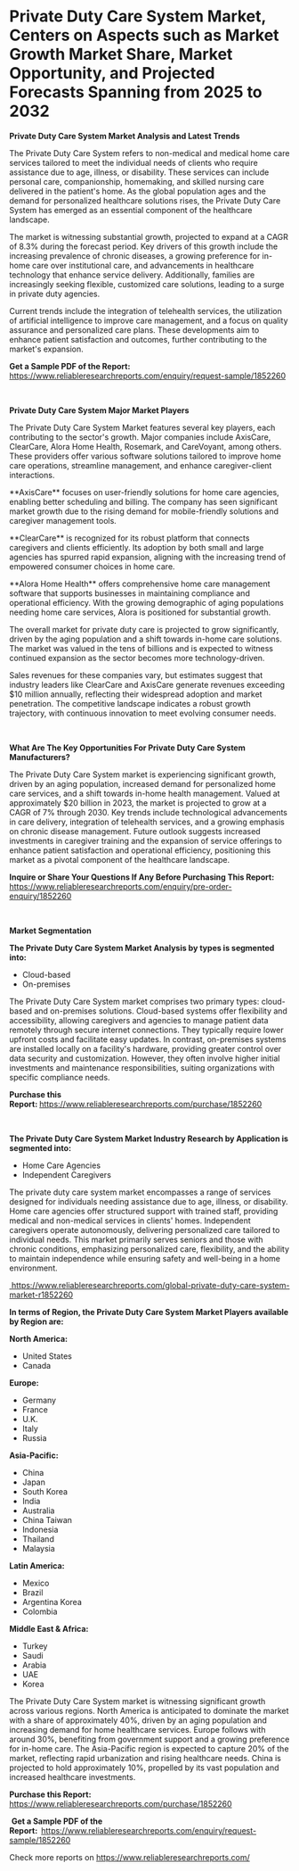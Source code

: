<p><h1>Private Duty Care System Market, Centers on Aspects such as Market Growth Market Share, Market Opportunity, and Projected Forecasts Spanning from 2025 to 2032</h1></p><p><strong>Private Duty Care System Market Analysis and Latest Trends</strong></p>
<p><p>The Private Duty Care System refers to non-medical and medical home care services tailored to meet the individual needs of clients who require assistance due to age, illness, or disability. These services can include personal care, companionship, homemaking, and skilled nursing care delivered in the patient's home. As the global population ages and the demand for personalized healthcare solutions rises, the Private Duty Care System has emerged as an essential component of the healthcare landscape.</p><p>The market is witnessing substantial growth, projected to expand at a CAGR of 8.3% during the forecast period. Key drivers of this growth include the increasing prevalence of chronic diseases, a growing preference for in-home care over institutional care, and advancements in healthcare technology that enhance service delivery. Additionally, families are increasingly seeking flexible, customized care solutions, leading to a surge in private duty agencies. </p><p>Current trends include the integration of telehealth services, the utilization of artificial intelligence to improve care management, and a focus on quality assurance and personalized care plans. These developments aim to enhance patient satisfaction and outcomes, further contributing to the market's expansion.</p></p>
<p><strong>Get a Sample PDF of the Report:&nbsp;</strong> <a href="https://www.reliableresearchreports.com/enquiry/request-sample/1852260?utm_campaign=2745&utm_medium=2&utm_source=Github&utm_content=ia&utm_term=11032025&utm_id=private-duty-care-system">https://www.reliableresearchreports.com/enquiry/request-sample/1852260</a></p>
<p>&nbsp;</p>
<p><strong>Private Duty Care System Major Market Players</strong></p>
<p><p>The Private Duty Care System Market features several key players, each contributing to the sector's growth. Major companies include AxisCare, ClearCare, Alora Home Health, Rosemark, and CareVoyant, among others. These providers offer various software solutions tailored to improve home care operations, streamline management, and enhance caregiver-client interactions.</p><p>**AxisCare** focuses on user-friendly solutions for home care agencies, enabling better scheduling and billing. The company has seen significant market growth due to the rising demand for mobile-friendly solutions and caregiver management tools. </p><p>**ClearCare** is recognized for its robust platform that connects caregivers and clients efficiently. Its adoption by both small and large agencies has spurred rapid expansion, aligning with the increasing trend of empowered consumer choices in home care.</p><p>**Alora Home Health** offers comprehensive home care management software that supports businesses in maintaining compliance and operational efficiency. With the growing demographic of aging populations needing home care services, Alora is positioned for substantial growth.</p><p>The overall market for private duty care is projected to grow significantly, driven by the aging population and a shift towards in-home care solutions. The market was valued in the tens of billions and is expected to witness continued expansion as the sector becomes more technology-driven.</p><p>Sales revenues for these companies vary, but estimates suggest that industry leaders like ClearCare and AxisCare generate revenues exceeding $10 million annually, reflecting their widespread adoption and market penetration. The competitive landscape indicates a robust growth trajectory, with continuous innovation to meet evolving consumer needs.</p></p>
<p>&nbsp;</p>
<p><strong>What Are The Key Opportunities For Private Duty Care System Manufacturers?</strong></p>
<p><p>The Private Duty Care System market is experiencing significant growth, driven by an aging population, increased demand for personalized home care services, and a shift towards in-home health management. Valued at approximately $20 billion in 2023, the market is projected to grow at a CAGR of 7% through 2030. Key trends include technological advancements in care delivery, integration of telehealth services, and a growing emphasis on chronic disease management. Future outlook suggests increased investments in caregiver training and the expansion of service offerings to enhance patient satisfaction and operational efficiency, positioning this market as a pivotal component of the healthcare landscape.</p></p>
<p><strong>Inquire or Share Your Questions If Any Before Purchasing This Report:</strong> <a href="https://www.reliableresearchreports.com/enquiry/pre-order-enquiry/1852260?utm_campaign=2745&utm_medium=2&utm_source=Github&utm_content=ia&utm_term=11032025&utm_id=private-duty-care-system">https://www.reliableresearchreports.com/enquiry/pre-order-enquiry/1852260</a></p>
<p>&nbsp;</p>
<p><strong>Market Segmentation</strong></p>
<p><strong>The Private Duty Care System Market Analysis by types is segmented into:</strong></p>
<p><ul><li>Cloud-based</li><li>On-premises</li></ul></p>
<p><p>The Private Duty Care System market comprises two primary types: cloud-based and on-premises solutions. Cloud-based systems offer flexibility and accessibility, allowing caregivers and agencies to manage patient data remotely through secure internet connections. They typically require lower upfront costs and facilitate easy updates. In contrast, on-premises systems are installed locally on a facility's hardware, providing greater control over data security and customization. However, they often involve higher initial investments and maintenance responsibilities, suiting organizations with specific compliance needs.</p></p>
<p><strong>Purchase this Report:&nbsp;</strong><a href="https://www.reliableresearchreports.com/purchase/1852260?utm_campaign=2745&utm_medium=2&utm_source=Github&utm_content=ia&utm_term=11032025&utm_id=private-duty-care-system">https://www.reliableresearchreports.com/purchase/1852260</a></p>
<p>&nbsp;</p>
<p><strong>The Private Duty Care System Market Industry Research by Application is segmented into:</strong></p>
<p><ul><li>Home Care Agencies</li><li>Independent Caregivers</li></ul></p>
<p><p>The private duty care system market encompasses a range of services designed for individuals needing assistance due to age, illness, or disability. Home care agencies offer structured support with trained staff, providing medical and non-medical services in clients' homes. Independent caregivers operate autonomously, delivering personalized care tailored to individual needs. This market primarily serves seniors and those with chronic conditions, emphasizing personalized care, flexibility, and the ability to maintain independence while ensuring safety and well-being in a home environment.</p></p>
<p><a href="https://www.reliableresearchreports.com/global-private-duty-care-system-market-r1852260?utm_campaign=2745&utm_medium=2&utm_source=Github&utm_content=ia&utm_term=11032025&utm_id=private-duty-care-system">&nbsp;https://www.reliableresearchreports.com/global-private-duty-care-system-market-r1852260</a></p>
<p><strong>In terms of Region, the Private Duty Care System Market Players available by Region are:</strong></p>
<p>
    <p> <strong> North America: </strong>
        <ul>
            <li>United States</li>
            <li>Canada</li>
        </ul>
        </p> 
    <p> <strong> Europe: </strong>
        <ul>
            <li>Germany</li>
            <li>France</li>
            <li>U.K.</li>
            <li>Italy</li>
            <li>Russia</li>
        </ul>
        </p> 
    <p> <strong> Asia-Pacific: </strong>
        <ul>
            <li>China</li>
            <li>Japan</li>
            <li>South Korea</li>
            <li>India</li>
            <li>Australia</li>
            <li>China Taiwan</li>
            <li>Indonesia</li>
            <li>Thailand</li>
            <li>Malaysia</li>
        </ul>
        </p> 
    <p> <strong> Latin America: </strong>
        <ul>
            <li>Mexico</li>
            <li>Brazil</li>
            <li>Argentina Korea</li>
            <li>Colombia</li>
        </ul>
        </p> 
    <p> <strong> Middle East & Africa: </strong>
        <ul>
            <li>Turkey</li>
            <li>Saudi</li>
            <li>Arabia</li>
            <li>UAE</li>
            <li>Korea</li>
        </ul>
    </p>
    </p>
<p><p>The Private Duty Care System market is witnessing significant growth across various regions. North America is anticipated to dominate the market with a share of approximately 40%, driven by an aging population and increasing demand for home healthcare services. Europe follows with around 30%, benefiting from government support and a growing preference for in-home care. The Asia-Pacific region is expected to capture 20% of the market, reflecting rapid urbanization and rising healthcare needs. China is projected to hold approximately 10%, propelled by its vast population and increased healthcare investments.</p></p>
<p><strong>Purchase this Report: </strong><a href="https://www.reliableresearchreports.com/purchase/1852260?utm_campaign=2745&utm_medium=2&utm_source=Github&utm_content=ia&utm_term=11032025&utm_id=private-duty-care-system">https://www.reliableresearchreports.com/purchase/1852260</a></p>
<p>&nbsp;<strong>Get a Sample PDF of the Report:&nbsp;&nbsp;</strong><a href="https://www.reliableresearchreports.com/enquiry/request-sample/1852260?utm_campaign=2745&utm_medium=2&utm_source=Github&utm_content=ia&utm_term=11032025&utm_id=private-duty-care-system">https://www.reliableresearchreports.com/enquiry/request-sample/1852260</a></p>
<p><strong></strong></p>
<p>Check more reports on <a href="https://www.reliableresearchreports.com/?utm_campaign=2745&utm_medium=2&utm_source=Github&utm_content=ia&utm_term=11032025&utm_id=private-duty-care-system">https://www.reliableresearchreports.com/</a></p>